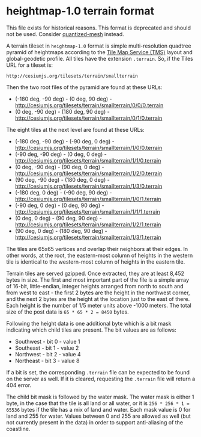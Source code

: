 # heightmap-1.0 terrain format

This file exists for historical reasons.  This format is deprecated and should not be used.  Consider [quantized-mesh](https://github.com/AnalyticalGraphicsInc/quantized-mesh) instead.

A terrain tileset in `heightmap-1.0` format is simple multi-resolution quadtree pyramid of heightmaps according to the [Tile Map Service (TMS)](http://wiki.osgeo.org/wiki/Tile_Map_Service_Specification) layout and global-geodetic profile. All tiles have the extension `.terrain`. So, if the Tiles URL for a tileset is:

```
http://cesiumjs.org/tilesets/terrain/smallterrain
```

Then the two root files of the pyramid are found at these URLs:

* (-180 deg, -90 deg) - (0 deg, 90 deg) - http://cesiumjs.org/tilesets/terrain/smallterrain/0/0/0.terrain
* (0 deg, -90 deg) - (180 deg, 90 deg) - http://cesiumjs.org/tilesets/terrain/smallterrain/0/1/0.terrain

The eight tiles at the next level are found at these URLs:

* (-180 deg, -90 deg) - (-90 deg, 0 deg) - http://cesiumjs.org/tilesets/terrain/smallterrain/1/0/0.terrain
* (-90 deg, -90 deg) - (0 deg, 0 deg) - http://cesiumjs.org/tilesets/terrain/smallterrain/1/1/0.terrain
* (0 deg, -90 deg) - (90 deg, 0 deg) - http://cesiumjs.org/tilesets/terrain/smallterrain/1/2/0.terrain
* (90 deg, -90 deg) - (180 deg, 0 deg) - http://cesiumjs.org/tilesets/terrain/smallterrain/1/3/0.terrain
* (-180 deg, 0 deg) - (-90 deg, 90 deg) - http://cesiumjs.org/tilesets/terrain/smallterrain/1/0/1.terrain
* (-90 deg, 0 deg) - (0 deg, 90 deg) - http://cesiumjs.org/tilesets/terrain/smallterrain/1/1/1.terrain
* (0 deg, 0 deg) - (90 deg, 90 deg) - http://cesiumjs.org/tilesets/terrain/smallterrain/1/2/1.terrain
* (90 deg, 0 deg) - (180 deg, 90 deg) - http://cesiumjs.org/tilesets/terrain/smallterrain/1/3/1.terrain

The tiles are 65x65 vertices and overlap their neighbors at their edges. In other words, at the root, the eastern-most column of heights in the western tile is identical to the western-most column of heights in the eastern tile.

Terrain tiles are served gzipped. Once extracted, they are at least 8,452 bytes in size. The first and most important part of the file is a simple array of 16-bit, little-endian, integer heights arranged from north to south and from west to east - the first 2 bytes are the height in the northwest corner, and the next 2 bytes are the height at the location just to the east of there. Each height is the number of 1/5 meter units above -1000 meters. The total size of the post data is `65 * 65 * 2 = 8450` bytes.

Following the height data is one additional byte which is a bit mask indicating which child tiles are present. The bit values are as follows:

* Southwest - bit 0 - value 1
* Southeast - bit 1 - value 2
* Northwest - bit 2 - value 4
* Northeast - bit 3 - value 8

If a bit is set, the corresponding `.terrain` file can be expected to be found on the server as well. If it is cleared, requesting the `.terrain` file will return a 404 error.

The child bit mask is followed by the water mask. The water mask is either 1 byte, in the case that the tile is all land or all water, or it is `256 * 256 * 1 = 65536` bytes if the tile has a mix of land and water. Each mask value is 0 for land and 255 for water. Values between 0 and 255 are allowed as well (but not currently present in the data) in order to support anti-aliasing of the coastline.
